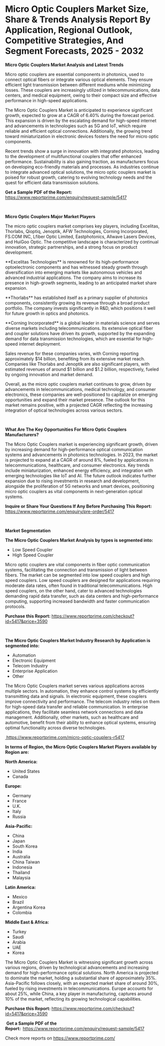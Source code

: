<p><h1>Micro Optic Couplers Market Size, Share & Trends Analysis Report By Application, Regional Outlook, Competitive Strategies, And Segment Forecasts, 2025 - 2032</h1></p><p><strong>Micro Optic Couplers Market Analysis and Latest Trends</strong></p>
<p><p>Micro optic couplers are essential components in photonics, used to connect optical fibers or integrate various optical elements. They ensure efficient light transmission between different mediums while minimizing losses. These couplers are increasingly utilized in telecommunications, data centers, and medical equipment, owing to their compact size and effective performance in high-speed applications.</p><p>The Micro Optic Couplers Market is anticipated to experience significant growth, expected to grow at a CAGR of 6.40% during the forecast period. This expansion is driven by the escalating demand for high-speed internet and advancements in technologies such as 5G and IoT, which require reliable and efficient optical connections. Additionally, the growing trend toward miniaturization in electronic devices fosters the need for micro optic components.</p><p>Recent trends show a surge in innovation with integrated photonics, leading to the development of multifunctional couplers that offer enhanced performance. Sustainability is also gaining traction, as manufacturers focus on developing eco-friendly materials and processes. As industries continue to integrate advanced optical solutions, the micro optic couplers market is poised for robust growth, catering to evolving technology needs and the quest for efficient data transmission solutions.</p></p>
<p><strong>Get a Sample PDF of the Report:&nbsp;</strong> <a href="https://www.reportprime.com/enquiry/request-sample/5417?utm_campaign=1889&utm_medium=2&utm_source=Github&utm_content=ia&utm_term=19032025&utm_id=micro-optic-couplers">https://www.reportprime.com/enquiry/request-sample/5417</a></p>
<p>&nbsp;</p>
<p><strong>Micro Optic Couplers Major Market Players</strong></p>
<p><p>The micro optic couplers market comprises key players, including Excelitas, Thorlabs, Qioptiq, Jenoptik, AFW Technologies, Corning Incorporated, FS.COM INC, Lfiber Optic Limited, Eastphotonics, Allwave Lasers Devices, and HuiGoo Optic. The competitive landscape is characterized by continual innovation, strategic partnerships, and a strong focus on product development.</p><p>**Excelitas Technologies** is renowned for its high-performance optoelectronic components and has witnessed steady growth through diversification into emerging markets like autonomous vehicles and advanced industrial applications. The company aims to increase its presence in high-growth segments, leading to an anticipated market share expansion.</p><p>**Thorlabs** has established itself as a primary supplier of photonics components, consistently growing its revenue through a broad product portfolio. The company invests significantly in R&D, which positions it well for future growth in optics and photonics.</p><p>**Corning Incorporated** is a global leader in materials science and serves diverse markets including telecommunications. Its extensive optical fiber and coupler solutions have driven its growth, supported by the expanding demand for data transmission technologies, which are essential for high-speed internet deployment.</p><p>Sales revenue for these companies varies, with Corning reporting approximately $14 billion, benefiting from its extensive market reach. Companies like Thorlabs and Jenoptik are also significant players, with estimated revenues of around $1 billion and $1.2 billion, respectively, fueled by ongoing innovation and market demand.</p><p>Overall, as the micro optic couplers market continues to grow, driven by advancements in telecommunications, medical technology, and consumer electronics, these companies are well-positioned to capitalize on emerging opportunities and expand their market presence. The outlook for this market remains positive, with a projected CAGR reflecting the increasing integration of optical technologies across various sectors.</p></p>
<p>&nbsp;</p>
<p><strong>What Are The Key Opportunities For Micro Optic Couplers Manufacturers?</strong></p>
<p><p>The Micro Optic Couplers market is experiencing significant growth, driven by increasing demand for high-performance optical communication systems and advancements in photonics technologies. In 2023, the market is projected to expand at a CAGR of around 8%, fueled by applications in telecommunications, healthcare, and consumer electronics. Key trends include miniaturization, enhanced energy efficiency, and integration with emerging technologies like IoT and AI. The future outlook indicates further expansion due to rising investments in research and development, alongside the proliferation of 5G networks and smart devices, positioning micro optic couplers as vital components in next-generation optical systems.</p></p>
<p><strong>Inquire or Share Your Questions If Any Before Purchasing This Report:</strong> <a href="https://www.reportprime.com/enquiry/pre-order/5417?utm_campaign=1889&utm_medium=2&utm_source=Github&utm_content=ia&utm_term=19032025&utm_id=micro-optic-couplers">https://www.reportprime.com/enquiry/pre-order/5417</a></p>
<p>&nbsp;</p>
<p><strong>Market Segmentation</strong></p>
<p><strong>The Micro Optic Couplers Market Analysis by types is segmented into:</strong></p>
<p><ul><li>Low Speed Coupler</li><li>High Speed Coupler</li></ul></p>
<p><p>Micro optic couplers are vital components in fiber optic communication systems, facilitating the connection and transmission of light between fibers. The market can be segmented into low speed couplers and high speed couplers. Low speed couplers are designed for applications requiring moderate data rates, often found in traditional telecommunications. High speed couplers, on the other hand, cater to advanced technologies demanding rapid data transfer, such as data centers and high-performance computing, supporting increased bandwidth and faster communication protocols.</p></p>
<p><strong>Purchase this Report:&nbsp;</strong><a href="https://www.reportprime.com/checkout?id=5417&price=3590&utm_campaign=1889&utm_medium=2&utm_source=Github&utm_content=ia&utm_term=19032025&utm_id=micro-optic-couplers">https://www.reportprime.com/checkout?id=5417&price=3590</a></p>
<p>&nbsp;</p>
<p><strong>The Micro Optic Couplers Market Industry Research by Application is segmented into:</strong></p>
<p><ul><li>Automation</li><li>Electronic Equipment</li><li>Telecom Industry</li><li>Enterprise Application</li><li>Other</li></ul></p>
<p><p>The Micro Optic Couplers market serves various applications across multiple sectors. In automation, they enhance control systems by efficiently transmitting data and signals. In electronic equipment, these couplers improve connectivity and performance. The telecom industry relies on them for high-speed data transfer and reliable communication. In enterprise applications, they facilitate seamless network connections and data management. Additionally, other markets, such as healthcare and automotive, benefit from their ability to enhance optical systems, ensuring optimal functionality across diverse technologies.</p></p>
<p><a href="https://www.reportprime.com/micro-optic-couplers-r5417?utm_campaign=1889&utm_medium=2&utm_source=Github&utm_content=ia&utm_term=19032025&utm_id=micro-optic-couplers">&nbsp;https://www.reportprime.com/micro-optic-couplers-r5417</a></p>
<p><strong>In terms of Region, the Micro Optic Couplers Market Players available by Region are:</strong></p>
<p>
    <p> <strong> North America: </strong>
        <ul>
            <li>United States</li>
            <li>Canada</li>
        </ul>
        </p> 
    <p> <strong> Europe: </strong>
        <ul>
            <li>Germany</li>
            <li>France</li>
            <li>U.K.</li>
            <li>Italy</li>
            <li>Russia</li>
        </ul>
        </p> 
    <p> <strong> Asia-Pacific: </strong>
        <ul>
            <li>China</li>
            <li>Japan</li>
            <li>South Korea</li>
            <li>India</li>
            <li>Australia</li>
            <li>China Taiwan</li>
            <li>Indonesia</li>
            <li>Thailand</li>
            <li>Malaysia</li>
        </ul>
        </p> 
    <p> <strong> Latin America: </strong>
        <ul>
            <li>Mexico</li>
            <li>Brazil</li>
            <li>Argentina Korea</li>
            <li>Colombia</li>
        </ul>
        </p> 
    <p> <strong> Middle East & Africa: </strong>
        <ul>
            <li>Turkey</li>
            <li>Saudi</li>
            <li>Arabia</li>
            <li>UAE</li>
            <li>Korea</li>
        </ul>
    </p>
    </p>
<p><p>The Micro Optic Couplers Market is witnessing significant growth across various regions, driven by technological advancements and increasing demand for high-performance optical solutions. North America is projected to dominate the market, holding a substantial share of approximately 35%. Asia-Pacific follows closely, with an expected market share of around 30%, fueled by rising investments in telecommunications. Europe accounts for about 25%, while China, a key player in manufacturing, captures around 10% of the market, reflecting its growing technological capabilities.</p></p>
<p><strong>Purchase this Report: </strong><a href="https://www.reportprime.com/checkout?id=5417&price=3590&utm_campaign=1889&utm_medium=2&utm_source=Github&utm_content=ia&utm_term=19032025&utm_id=micro-optic-couplers">https://www.reportprime.com/checkout?id=5417&price=3590</a></p>
<p>&nbsp;<strong>Get a Sample PDF of the Report:&nbsp;&nbsp;</strong><a href="https://www.reportprime.com/enquiry/request-sample/5417?utm_campaign=1889&utm_medium=2&utm_source=Github&utm_content=ia&utm_term=19032025&utm_id=micro-optic-couplers">https://www.reportprime.com/enquiry/request-sample/5417</a></p>
<p><strong></strong></p>
<p>Check more reports on <a href="https://www.reportprime.com/?utm_campaign=1889&utm_medium=2&utm_source=Github&utm_content=ia&utm_term=19032025&utm_id=micro-optic-couplers">https://www.reportprime.com/</a></p>